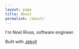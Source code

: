 ```yaml
---
layout: page
title: About
permalink: /about/
---
```


I'm Noel Rivas, software engineer.

Built with [Jekyll](https://jekyllrb.com)
